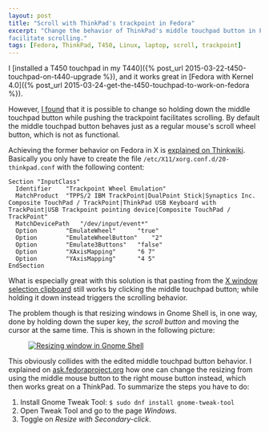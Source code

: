 ```yaml
---
layout: post
title: "Scroll with ThinkPad's trackpoint in Fedora"
excerpt: "Change the behavior of ThinkPad's middle touchpad button in Fedora to
facilitate scrolling."
tags: [Fedora, ThinkPad, T450, Linux, laptop, scroll, trackpoint]
---
```


I [installed a T450 touchpad in my
T440]({% post_url 2015-03-22-t450-touchpad-on-t440-upgrade %}), and it works
great in [Fedora with Kernel
4.0]({% post_url 2015-03-24-get-the-t450-touchpad-to-work-on-fedora %}).

However, [I
found](http://www.reddit.com/r/thinkpad/comments/3064vb/is_it_possible_to_scroll_using_only_the/)
that it is possible to change so holding down the middle touchpad button while
pushing the trackpoint facilitates scrolling. By default the middle touchpad
button behaves just as a regular mouse's scroll wheel button, which is not as
functional.

Achieving the former behavior on Fedora in X is [explained on
Thinkwiki](http://www.thinkwiki.org/wiki/How_to_configure_the_TrackPoint#xorg.conf.d).
Basically you only have to create the file
`/etc/X11/xorg.conf.d/20-thinkpad.conf` with the following content:

    Section "InputClass"
      Identifier	"Trackpoint Wheel Emulation"
      MatchProduct	"TPPS/2 IBM TrackPoint|DualPoint Stick|Synaptics Inc. Composite TouchPad / TrackPoint|ThinkPad USB Keyboard with TrackPoint|USB Trackpoint pointing device|Composite TouchPad / TrackPoint"
      MatchDevicePath	"/dev/input/event*"
      Option		"EmulateWheel"		"true"
      Option		"EmulateWheelButton"	"2"
      Option		"Emulate3Buttons"	"false"
      Option		"XAxisMapping"		"6 7"
      Option		"YAxisMapping"		"4 5"
    EndSection

What is especially great with this solution is that pasting from the [X window
selection clipboard](http://en.wikipedia.org/wiki/X_Window_selection) still
works by clicking the middle touchpad button; while holding it down instead
triggers the scrolling behavior.

The problem though is that resizing windows in Gnome Shell is, in one way, done
by holding down the super key, *the scroll button* and moving the cursor at the
same time. This is shown in the following picture:

<figure>
  <a href="/images/resize/resize-window.gif"><img alt="Resizing window in Gnome Shell" src="/images/resize/resize-window.gif"></a>
</figure>

This obviously collides with the edited middle touchpad button behavior. I
explained on
[ask.fedoraproject.org](https://ask.fedoraproject.org/en/question/66163/resize-windows-with-super-right-click-instead-of-super-middle-click/)
how one can change the resizing from using the middle mouse button to the right
mouse button instead, which then works great on a ThinkPad. To summarize the
steps you have to do:

1. Install Gnome Tweak Tool: `$ sudo dnf install gnome-tweak-tool`
2. Open Tweak Tool and go to the page *Windows*.
3. Toggle on *Resize with Secondary-click*.
